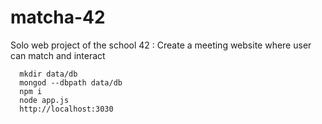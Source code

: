 # matcha-42
Solo web project of the school 42 : Create a meeting website where user can match and interact

``` 
  mkdir data/db
  mongod --dbpath data/db
  npm i
  node app.js
  http://localhost:3030
  ```
